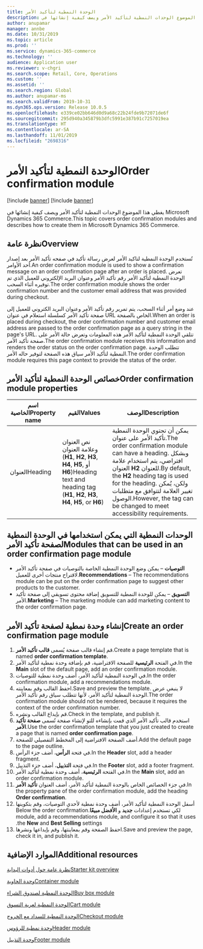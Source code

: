```yaml
---
title: الوحدة النمطية لتأكيد الأمر
description: يغطي هذا الموضوع الوحدات النمطية لتأكيد الأمر ويصف كيفية إنشائها في Microsoft Dynamics 365 Commerce.
author: anupamar
manager: annbe
ms.date: 10/31/2019
ms.topic: article
ms.prod: ''
ms.service: dynamics-365-commerce
ms.technology: ''
audience: Application user
ms.reviewer: v-chgri
ms.search.scope: Retail, Core, Operations
ms.custom: ''
ms.assetid: ''
ms.search.region: Global
ms.author: anupamar-ms
ms.search.validFrom: 2019-10-31
ms.dyn365.ops.version: Release 10.0.5
ms.openlocfilehash: e339ce02bb646d0d9a68c22b24fde9b72071de6f
ms.sourcegitcommit: 295d940a345879b3dfc5991e387b91c7257019ea
ms.translationtype: HT
ms.contentlocale: ar-SA
ms.lasthandoff: 11/01/2019
ms.locfileid: "2698316"
---
```

# <a name="order-confirmation-module"></a><span data-ttu-id="bed44-103">الوحدة النمطية لتأكيد الأمر</span><span class="sxs-lookup"><span data-stu-id="bed44-103">Order confirmation module</span></span>

[!include [banner](includes/preview-banner.md)]
[!include [banner](includes/banner.md)]

<span data-ttu-id="bed44-104">يغطي هذا الموضوع الوحدات النمطية لتأكيد الأمر ويصف كيفية إنشائها في Microsoft Dynamics 365 Commerce.</span><span class="sxs-lookup"><span data-stu-id="bed44-104">This topic covers order confirmation modules and describes how to create them in Microsoft Dynamics 365 Commerce.</span></span>

## <a name="overview"></a><span data-ttu-id="bed44-105">نظرة عامة</span><span class="sxs-lookup"><span data-stu-id="bed44-105">Overview</span></span>

<span data-ttu-id="bed44-106">تُستخدم الوحدة النمطية لتاكيد الأمر لعرض رسالة تأكيد في صفحه تأكيد الأمر بعد إصدار أحد الأوامر.</span><span class="sxs-lookup"><span data-stu-id="bed44-106">An order confirmation module is used to show a confirmation message on an order confirmation page after an order is placed.</span></span> <span data-ttu-id="bed44-107">تعرض الوحدة النمطية لتأكيد الأمر رقم تأكيد الأمر وعنوان البريد الإلكتروني للعميل الذي تم توفيره أثناء السحب.</span><span class="sxs-lookup"><span data-stu-id="bed44-107">The order confirmation module shows the order confirmation number and the customer email address that was provided during checkout.</span></span>

<span data-ttu-id="bed44-108">عند وضع أمر أثناء السحب، يتم تمرير رقم تأكيد الأمر وعنوان البريد الكتروني للعميل إلى صفحة تأكيد الأمر كسلسلة استعلام في عنوان URL الخاص بالصفحة.</span><span class="sxs-lookup"><span data-stu-id="bed44-108">When an order is placed during checkout, the order confirmation number and customer email address are passed to the order confirmation page as a query string in the page's URL.</span></span> <span data-ttu-id="bed44-109">تتلقي الوحدة النمطية لتأكيد الأمر هذه المعلومات وتعرض حالة الأمر على صفحة تأكيد الأمر.</span><span class="sxs-lookup"><span data-stu-id="bed44-109">The order confirmation module receives this information and renders the order status on the order confirmation page.</span></span> <span data-ttu-id="bed44-110">تتطلب الوحدة النمطية لتأكيد الأمر سياق هذه الصفحة لتوفير حاله الأمر.</span><span class="sxs-lookup"><span data-stu-id="bed44-110">The order confirmation module requires this page context to provide the status of the order.</span></span>

## <a name="order-confirmation-module-properties"></a><span data-ttu-id="bed44-111">خصائص الوحدة النمطية لتأكيد الأمر</span><span class="sxs-lookup"><span data-stu-id="bed44-111">Order confirmation module properties</span></span>

| <span data-ttu-id="bed44-112">اسم الخاصية</span><span class="sxs-lookup"><span data-stu-id="bed44-112">Property name</span></span> | <span data-ttu-id="bed44-113">القيم</span><span class="sxs-lookup"><span data-stu-id="bed44-113">Values</span></span> | <span data-ttu-id="bed44-114">‏‏الوصف</span><span class="sxs-lookup"><span data-stu-id="bed44-114">Description</span></span> |
|---------------|--------|-------------|
| <span data-ttu-id="bed44-115">العنوان</span><span class="sxs-lookup"><span data-stu-id="bed44-115">Heading</span></span>       | <span data-ttu-id="bed44-116">نص العنوان وعلامة العنوان (**H1**, **H2**, **H3**, **H4**, **H5**, أو **H6**)</span><span class="sxs-lookup"><span data-stu-id="bed44-116">Heading text and heading tag (**H1**, **H2**, **H3**, **H4**, **H5**, or **H6**)</span></span> | <span data-ttu-id="bed44-117">يمكن أن تحتوي الوحدة النمطية تأكيد الأمر على عنوان.</span><span class="sxs-lookup"><span data-stu-id="bed44-117">The order confirmation module can have a heading.</span></span> <span data-ttu-id="bed44-118">وبشكل افتراضي، يتم استخدام علامة العنوان **H2** للعنوان.</span><span class="sxs-lookup"><span data-stu-id="bed44-118">By default, the **H2** heading tag is used for the heading.</span></span> <span data-ttu-id="bed44-119">ولكن، يُمكن تغيير العلامة لتتوافق مع متطلبات الوصول.</span><span class="sxs-lookup"><span data-stu-id="bed44-119">However, the tag can be changed to meet accessibility requirements.</span></span> |

## <a name="modules-that-can-be-used-in-an-order-confirmation-page-module"></a><span data-ttu-id="bed44-120">الوحدات النمطية التي يمكن استخدامها في الوحدة النمطية لصفحة تأكيد الأمر</span><span class="sxs-lookup"><span data-stu-id="bed44-120">Modules that can be used in an order confirmation page module</span></span> 

- <span data-ttu-id="bed44-121">**التوصيات** – يمكن وضع الوحدة النمطية الخاصة بالتوصيات في صفحة تأكيد الأمر لاقتراح منتجات أخرى للعميل.</span><span class="sxs-lookup"><span data-stu-id="bed44-121">**Recommendations** – The recommendations module can be put on the order confirmation page to suggest other products to the customer.</span></span>
- <span data-ttu-id="bed44-122">**التسويق** – يمكن للوحدة النمطية للتسويق إضافة محتوى تسويقي إلى صفحة تأكيد الأمر.</span><span class="sxs-lookup"><span data-stu-id="bed44-122">**Marketing** – The marketing module can add marketing content to the order confirmation page.</span></span>

## <a name="create-an-order-confirmation-page-module"></a><span data-ttu-id="bed44-123">إنشاء وحدة نمطية لصفحة تأكيد الأمر</span><span class="sxs-lookup"><span data-stu-id="bed44-123">Create an order confirmation page module</span></span>

1. <span data-ttu-id="bed44-124">قم إنشاء قالب صفحة يُسمى **قالب تأكيد الأمر**.</span><span class="sxs-lookup"><span data-stu-id="bed44-124">Create a page template that is named **order confirmation template**.</span></span>
1. <span data-ttu-id="bed44-125">في الفتحة **الرئيسية** للصفحة الافتراضية، قم بإضافة وحدة نمطية لتأكيد الأمر.</span><span class="sxs-lookup"><span data-stu-id="bed44-125">In the **Main** slot of the default page, add an order confirmation module.</span></span>
1. <span data-ttu-id="bed44-126">في الوحدة النمطية لتأكيد الأمر، أضف وحدة نمطية للتوصيات.</span><span class="sxs-lookup"><span data-stu-id="bed44-126">In the order confirmation module, add a recommendations module.</span></span>
1. <span data-ttu-id="bed44-127">احفظ القالب وقم بمعاينته.</span><span class="sxs-lookup"><span data-stu-id="bed44-127">Save and preview the template.</span></span> <span data-ttu-id="bed44-128">لا ينبغي عرض الوحدة النمطية لتأكيد الأمر، لأنها تتطلب سياق رقم تأكيد الأمر.</span><span class="sxs-lookup"><span data-stu-id="bed44-128">The order confirmation module should not be rendered, because it requires the context of the order confirmation number.</span></span>
1. <span data-ttu-id="bed44-129">قم بإيداع القالب ونشره.</span><span class="sxs-lookup"><span data-stu-id="bed44-129">Check in the template, and publish it.</span></span>
1. <span data-ttu-id="bed44-130">استخدم قالب تأكيد الأمر الذي قمت بإنشاءه للتو لإنشاء صفحة تُسمى **صفحة تأكيد الأمر**.</span><span class="sxs-lookup"><span data-stu-id="bed44-130">Use the order confirmation template that you just created to create a page that is named **order confirmation page**.</span></span>
1. <span data-ttu-id="bed44-131">أضف الصفحة الافتراضية إلى المخطط التفصيلي للصفحة.</span><span class="sxs-lookup"><span data-stu-id="bed44-131">Add the default page to the page outline.</span></span>
1. <span data-ttu-id="bed44-132">في فتحة **الرأس**، أضف جزء الرأس.</span><span class="sxs-lookup"><span data-stu-id="bed44-132">In the **Header** slot, add a header fragment.</span></span>
1. <span data-ttu-id="bed44-133">في فتحة **التذييل**، أضف جزء التذييل.</span><span class="sxs-lookup"><span data-stu-id="bed44-133">In the **Footer** slot, add a footer fragment.</span></span>
1. <span data-ttu-id="bed44-134">في الفتحة **الرئيسية**، أضف وحدة نمطية لتأكيد الأمر.</span><span class="sxs-lookup"><span data-stu-id="bed44-134">In the **Main** slot, add an order confirmation module.</span></span>
1. <span data-ttu-id="bed44-135">في جزء الخصائص الخاص بالوحدة النمطية لتأكيد الأمر، أضف العنوان **تأكيد الأمر**.</span><span class="sxs-lookup"><span data-stu-id="bed44-135">In the property pane of the order confirmation module, add the heading **Order confirmation**.</span></span>
1. <span data-ttu-id="bed44-136">أسفل الوحدة النمطية لتأكيد الأمر، أضف وحدة نمطية لأحدي التوصيات، وقم بتكوينها لكي تستخدم إعدادات **جديد** و **الأفضل مبيعًا‬‏‫**.</span><span class="sxs-lookup"><span data-stu-id="bed44-136">Below the order confirmation module, add a recommendations module, and configure it so that it uses the **New** and **Best Selling** settings.</span></span>
1. <span data-ttu-id="bed44-137">احفظ الصفحة وقم بمعاينتها، وقم بإيداعها ونشرها.</span><span class="sxs-lookup"><span data-stu-id="bed44-137">Save and preview the page, check it in, and publish it.</span></span>

## <a name="additional-resources"></a><span data-ttu-id="bed44-138">الموارد الإضافية</span><span class="sxs-lookup"><span data-stu-id="bed44-138">Additional resources</span></span>

[<span data-ttu-id="bed44-139">نظرة عامة حول أدوات البداية</span><span class="sxs-lookup"><span data-stu-id="bed44-139">Starter kit overview</span></span>](starter-kit-overview.md)

[<span data-ttu-id="bed44-140">وحدة الحاوية</span><span class="sxs-lookup"><span data-stu-id="bed44-140">Container module</span></span>](add-container-module.md)

[<span data-ttu-id="bed44-141">الوحدة النمطية لصندوق الشراء</span><span class="sxs-lookup"><span data-stu-id="bed44-141">Buy box module</span></span>](add-buy-box.md)

[<span data-ttu-id="bed44-142">الوحدة النمطية لعربة التسوق</span><span class="sxs-lookup"><span data-stu-id="bed44-142">Cart module</span></span>](add-cart-module.md)

[<span data-ttu-id="bed44-143">الوحدة النمطية للسداد مع الخروج</span><span class="sxs-lookup"><span data-stu-id="bed44-143">Checkout module</span></span>](add-checkout-module.md)

[<span data-ttu-id="bed44-144">وحدة نمطية للرؤوس</span><span class="sxs-lookup"><span data-stu-id="bed44-144">Header module</span></span>](author-header-module.md)

[<span data-ttu-id="bed44-145">وحدة التذييل</span><span class="sxs-lookup"><span data-stu-id="bed44-145">Footer module</span></span>](author-footer-module.md)
